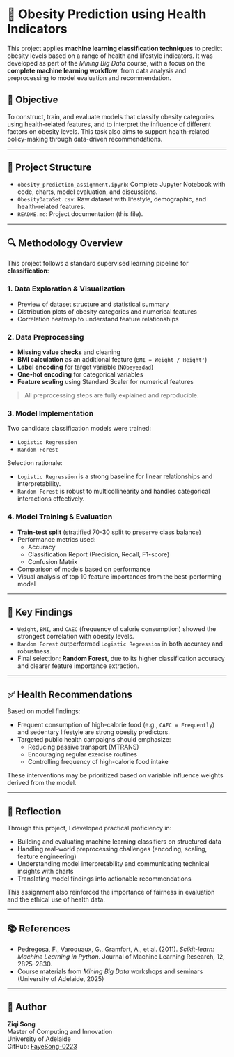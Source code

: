 # 🧠 Obesity Prediction using Health Indicators

This project applies **machine learning classification techniques** to predict obesity levels based on a range of health and lifestyle indicators. It was developed as part of the *Mining Big Data* course, with a focus on the **complete machine learning workflow**, from data analysis and preprocessing to model evaluation and recommendation.

## 📌 Objective

To construct, train, and evaluate models that classify obesity categories using health-related features, and to interpret the influence of different factors on obesity levels. This task also aims to support health-related policy-making through data-driven recommendations.

---

## 📂 Project Structure

- `obesity_prediction_assignment.ipynb`: Complete Jupyter Notebook with code, charts, model evaluation, and discussions.
- `ObesityDataSet.csv`: Raw dataset with lifestyle, demographic, and health-related features.
- `README.md`: Project documentation (this file).

---

## 🔍 Methodology Overview

This project follows a standard supervised learning pipeline for **classification**:

### 1. **Data Exploration & Visualization**
- Preview of dataset structure and statistical summary
- Distribution plots of obesity categories and numerical features
- Correlation heatmap to understand feature relationships

### 2. **Data Preprocessing**
- **Missing value checks** and cleaning
- **BMI calculation** as an additional feature (`BMI = Weight / Height²`)
- **Label encoding** for target variable (`NObeyesdad`)
- **One-hot encoding** for categorical variables
- **Feature scaling** using Standard Scaler for numerical features

> All preprocessing steps are fully explained and reproducible.

### 3. **Model Implementation**
Two candidate classification models were trained:
- `Logistic Regression`
- `Random Forest`

Selection rationale:
- `Logistic Regression` is a strong baseline for linear relationships and interpretability.
- `Random Forest` is robust to multicollinearity and handles categorical interactions effectively.

### 4. **Model Training & Evaluation**
- **Train-test split** (stratified 70-30 split to preserve class balance)
- Performance metrics used:
  - Accuracy
  - Classification Report (Precision, Recall, F1-score)
  - Confusion Matrix
- Comparison of models based on performance
- Visual analysis of top 10 feature importances from the best-performing model

---

## 🧠 Key Findings

- `Weight`, `BMI`, and `CAEC` (frequency of calorie consumption) showed the strongest correlation with obesity levels.
- `Random Forest` outperformed `Logistic Regression` in both accuracy and robustness.
- Final selection: **Random Forest**, due to its higher classification accuracy and clearer feature importance extraction.

---

## ✅ Health Recommendations

Based on model findings:

- Frequent consumption of high-calorie food (e.g., `CAEC = Frequently`) and sedentary lifestyle are strong obesity predictors.
- Targeted public health campaigns should emphasize:
  - Reducing passive transport (MTRANS)
  - Encouraging regular exercise routines
  - Controlling frequency of high-calorie food intake

These interventions may be prioritized based on variable influence weights derived from the model.

---

## 💬 Reflection

Through this project, I developed practical proficiency in:
- Building and evaluating machine learning classifiers on structured data
- Handling real-world preprocessing challenges (encoding, scaling, feature engineering)
- Understanding model interpretability and communicating technical insights with charts
- Translating model findings into actionable recommendations

This assignment also reinforced the importance of fairness in evaluation and the ethical use of health data.

---

## 📚 References

- Pedregosa, F., Varoquaux, G., Gramfort, A., et al. (2011). *Scikit-learn: Machine Learning in Python*. Journal of Machine Learning Research, 12, 2825–2830.
- Course materials from *Mining Big Data* workshops and seminars (University of Adelaide, 2025)

---

## 👤 Author

**Ziqi Song**  
Master of Computing and Innovation  
University of Adelaide  
GitHub: [FayeSong-0223](https://github.com/FayeSong-0223)
